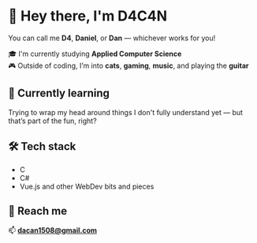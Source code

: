 # 👋 Hey there, I'm D4C4N

You can call me **D4**, **Daniel**, or **Dan** — whichever works for you!

🎓 I'm currently studying **Applied Computer Science**  
🎮 Outside of coding, I’m into **cats**, **gaming**, **music**, and playing the **guitar**

## 🌱 Currently learning
Trying to wrap my head around things I don't fully understand yet — but that’s part of the fun, right?

## 🛠 Tech stack
- C
- C#
- Vue.js and other WebDev bits and pieces

## 💌 Reach me
📫 **dacan1508@gmail.com**

<!---
D4c4n/D4c4n is a ✨ special ✨ repository because its `README.md` (this file) appears on your GitHub profile.
You can click the Preview link to take a look at your changes.
--->
